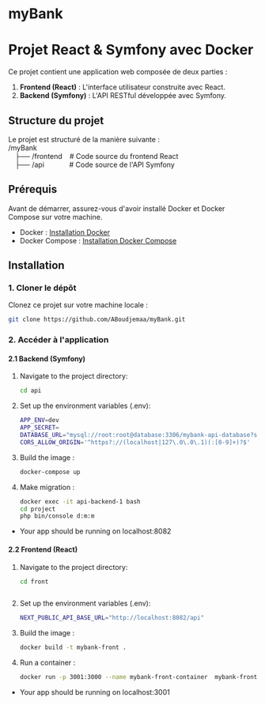 # myBank

# Projet React & Symfony avec Docker

Ce projet contient une application web composée de deux parties :

1. **Frontend (React)** : L'interface utilisateur construite avec React.
2. **Backend (Symfony)** : L'API RESTful développée avec Symfony.

## Structure du projet

Le projet est structuré de la manière suivante :  
/myBank  
 &emsp;├── /frontend &ensp; # Code source du frontend React  
 &emsp;├── /api &emsp; &emsp; &ensp; # Code source de l'API Symfony

## Prérequis

Avant de démarrer, assurez-vous d'avoir installé Docker et Docker Compose sur votre machine.

- Docker : [Installation Docker](https://docs.docker.com/get-docker/)
- Docker Compose : [Installation Docker Compose](https://docs.docker.com/compose/install/)

## Installation

### 1. Cloner le dépôt

Clonez ce projet sur votre machine locale :

```bash
git clone https://github.com/ABoudjemaa/myBank.git
```

### 2. Accéder à l'application

#### 2.1 Backend (Symfony)

1. Navigate to the project directory:
   ```bash
   cd api
   ```
2. Set up the environment variables (.env):
   ```bash
   APP_ENV=dev
   APP_SECRET=
   DATABASE_URL="mysql://root:root@database:3306/mybank-api-database?serverVersion=9.1.0&charset=utf8mb4"
   CORS_ALLOW_ORIGIN='^https?://(localhost|127\.0\.0\.1)(:[0-9]+)?$'
   ```
3. Build the image :
   ```bash
   docker-compose up
   ```
4. Make migration :
   ```bash
   docker exec -it api-backend-1 bash
   cd project
   php bin/console d:m:m
   ```

- Your app should be running on localhost:8082

#### 2.2 Frontend (React)

1. Navigate to the project directory:
   ```bash
   cd front
   ```
   ```
2. Set up the environment variables (.env):
   ```bash
   NEXT_PUBLIC_API_BASE_URL="http://localhost:8082/api"
   ```
3. Build the image :
   ```bash
   docker build -t mybank-front .
   ```
4. Run a container :
   ```bash
   docker run -p 3001:3000 --name mybank-front-container  mybank-front:latest
   ```

- Your app should be running on localhost:3001
